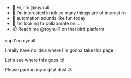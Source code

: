 - 👋 Hi, I’m @roynull
- 👀 I’m interested in idk so many things are of interest rn
- 🌱 automation sounds like fun today
- 💞️ I’m looking to collaborate on ...
- 📫 Reach me @roynull1 on that bird platform

sup I'm roynull

I really have no idea where I'm gonna take this page

Let's see where this goes lol

Please pardon my digital dust :3 



<!---
roynull/roynull is a ✨ special ✨ repository because its `README.md` (this file) appears on your GitHub profile.
You can click the Preview link to take a look at your changes.
--->
